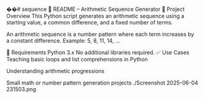 ��#   s e q u e n c e 
 📘 README – Arithmetic Sequence Generator
🔢 Project Overview
This Python script generates an arithmetic sequence using a starting value, a common difference, and a fixed number of terms.

An arithmetic sequence is a number pattern where each term increases by a constant difference.
Example: 5, 8, 11, 14, ...



🧰 Requirements
Python 3.x
No additional libraries required.
✅ Use Cases
Teaching basic loops and list comprehensions in Python

Understanding arithmetic progressions

Small math or number pattern generation projects
./Screenshot 2025-06-04 231503.png
